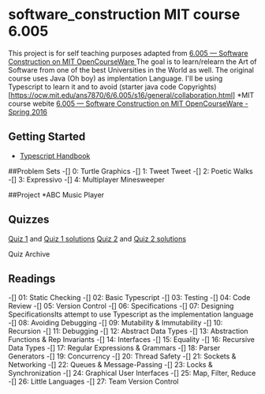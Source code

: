 # software_construction  MIT course 6.005
This project is for self teaching purposes adapted from [6.005 — Software Construction on MIT OpenCourseWare ](https://ocw.mit.edu/ans7870/6/6.005/s16/index.html)
The goal is to learn/relearn the Art of Software from one of the best Universities in the World as well. The original course uses Java (Oh boy) as implentation Language. I'll be using Typescript to learn it and to avoid (starter java code Copyrights)[https://ocw.mit.edu/ans7870/6/6.005/s16/general/collaboration.html]
*MIT course webite [6.005 — Software Construction on MIT OpenCourseWare -Spring 2016 ](https://ocw.mit.edu/ans7870/6/6.005/s16/index.html)
## Getting Started
* [Typescript Handbook](https://www.typescriptlang.org/docs/handbook/intro.html)

##Problem Sets
-[] 0: Turtle Graphics
-[] 1: Tweet Tweet
-[] 2: Poetic Walks
-[] 3: Expressivo
-[] 4: Multiplayer Minesweeper

##Project
*ABC Music Player

## Quizzes
[Quiz 1](https://ocw.mit.edu/courses/electrical-engineering-and-computer-science/6-005-software-construction-spring-2016/quizzes/MIT6_005S16_Quiz1.pdf) and [Quiz 1 solutions](https://ocw.mit.edu/courses/electrical-engineering-and-computer-science/6-005-software-construction-spring-2016/quizzes/MIT6_005S16_Quiz1_soln.pdf)
[Quiz 2](https://ocw.mit.edu/courses/electrical-engineering-and-computer-science/6-005-software-construction-spring-2016/quizzes/MIT6_005S16_Quiz2.pdf) and [Quiz 2 solutions](https://ocw.mit.edu/courses/electrical-engineering-and-computer-science/6-005-software-construction-spring-2016/quizzes/MIT6_005S16_Quiz2_soln.pdf)

Quiz Archive

## Readings
-[] 01: Static Checking
-[] 02: Basic Typescript
-[] 03: Testing
-[] 04: Code Review
-[] 05: Version Control
-[] 06: Specifications
-[] 07: Designing SpecificationsIts attempt to use Typescript as the implementation language
-[] 08: Avoiding Debugging
-[] 09: Mutability & Immutability
-[] 10: Recursion
-[] 11: Debugging
-[] 12: Abstract Data Types
-[] 13: Abstraction Functions & Rep Invariants
-[] 14: Interfaces
-[] 15: Equality
-[] 16: Recursive Data Types
-[] 17: Regular Expressions & Grammars
-[] 18: Parser Generators
-[] 19: Concurrency
-[] 20: Thread Safety
-[] 21: Sockets & Networking
-[] 22: Queues & Message-Passing
-[] 23: Locks & Synchronization
-[] 24: Graphical User Interfaces
-[] 25: Map, Filter, Reduce
-[] 26: Little Languages
-[] 27: Team Version Control
